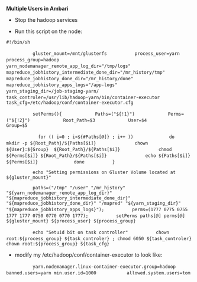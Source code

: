 **Multiple Users in Ambari**

* Stop the hadoop services

* Run this script on the node:

`#!/bin/sh`

`          gluster_mount=/mnt/glusterfs`
`          process_user=yarn`
`          process_group=hadoop`
`          yarn_nodemanager_remote_app_log_dir="/tmp/logs"`
`          mapreduce_jobhistory_intermediate_done_dir="/mr_history/tmp"`
`          mapreduce_jobhistory_done_dir="/mr_history/done"`
`          mapreduce_jobhistory_apps_logs="/app-logs"`
`          yarn_staging_dir=/job-staging-yarn/`
`          task_controler=/usr/lib/hadoop-yarn/bin/container-executor`
`          task_cfg=/etc/hadoop/conf/container-executor.cfg`


`          setPerms(){`
`            Paths=("${!1}")`
`            Perms=("${!2}")`
`            Root_Path=$3`
`            User=$4`
`            Group=$5`

`            for (( i=0 ; i<${#Paths[@]} ; i++ ))`
`             do`
`              mkdir -p ${Root_Path}/${Paths[$i]}`
`              chown ${User}:${Group}  ${Root_Path}/${Paths[$i]}` 
`              chmod ${Perms[$i]} ${Root_Path}/${Paths[$i]}` 
`              echo ${Paths[$i]} ${Perms[$i]}`
`             done` 
`          }`

`          echo "Setting permissions on Gluster Volume located at ${gluster_mount}"`

`          paths=("/tmp" "/user" "/mr_history" "${yarn_nodemanager_remote_app_log_dir}"    "${mapreduce_jobhistory_intermediate_done_dir}" "${mapreduce_jobhistory_done_dir}" "/mapred" "${yarn_staging_dir}" "${mapreduce_jobhistory_apps_logs}");`
`          perms=(1777 0775 0755 1777 1777 0750 0770 0770 1777);`
`          setPerms paths[@] perms[@] ${gluster_mount} ${process_user} ${process_group}`

`          echo "Setuid bit on task controller"`
`          chown root:${process_group} ${task_controler} ; chmod 6050 ${task_controler}`
`          chown root:${process_group} ${task_cfg}`

* modify my /etc/hadoop/conf/container-executor to look like:

`          yarn.nodemanager.linux-container-executor.group=hadoop `
`          banned.users=yarn min.user.id=1000 `
`          allowed.system.users=tom`